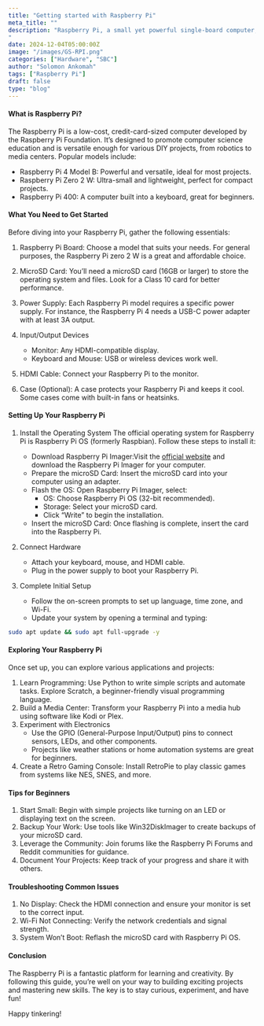 ```yaml
---
title: "Getting started with Raspberry Pi"
meta_title: ""
description: "Raspberry Pi, a small yet powerful single-board computer, has revolutionized the way we approach technology and learning. Whether you're a student, hobbyist, or professional, Raspberry Pi offers endless opportunities for creativity, experimentation, and innovation. If you're new to this platform, this guide will help you get started with confidence.
"
date: 2024-12-04T05:00:00Z
image: "/images/GS-RPI.png"
categories: ["Hardware", "SBC"]
author: "Solomon Ankomah"
tags: ["Raspberry Pi"]
draft: false
type: "blog"
---
```



#### What is Raspberry Pi?

The Raspberry Pi is a low-cost, credit-card-sized computer developed by the Raspberry Pi Foundation. It’s designed to promote computer science education and is versatile enough for various DIY projects, from robotics to media centers.
Popular models include:
  - Raspberry Pi 4 Model B: Powerful and versatile, ideal for most projects.
   - Raspberry Pi Zero 2 W: Ultra-small and lightweight, perfect for compact projects.
   - Raspberry Pi 400: A computer built into a keyboard, great for beginners.

#### What You Need to Get Started

Before diving into your Raspberry Pi, gather the following essentials:

1. Raspberry Pi Board: Choose a model that suits your needs. For general purposes, the Raspberry Pi zero 2 W is a great and affordable choice.

2. MicroSD Card: You’ll need a microSD card (16GB or larger) to store the operating system and files. Look for a Class 10 card for better performance.

3. Power Supply: Each Raspberry Pi model requires a specific power supply. For instance, the Raspberry Pi 4 needs a USB-C power adapter with at least 3A output.

4. Input/Output Devices
   - Monitor: Any HDMI-compatible display.
   - Keyboard and Mouse: USB or wireless devices work well.

5. HDMI Cable: Connect your Raspberry Pi to the monitor.

6. Case (Optional): A case protects your Raspberry Pi and keeps it cool. Some cases come with built-in fans or heatsinks.

#### Setting Up Your Raspberry Pi

1. Install the Operating System
The official operating system for Raspberry Pi is Raspberry Pi OS (formerly Raspbian). Follow these steps to install it:
   - Download Raspberry Pi Imager:Visit the [official website](https://www.raspberrypi.com/software/) and download the Raspberry Pi Imager for your computer.
   - Prepare the microSD Card: Insert the microSD card into your computer using an adapter.
   - Flash the OS: Open Raspberry Pi Imager, select:
      - OS: Choose Raspberry Pi OS (32-bit recommended).
      - Storage: Select your microSD card.
      - Click “Write” to begin the installation.
   - Insert the microSD Card: Once flashing is complete, insert the card into the Raspberry Pi.

2. Connect Hardware
   - Attach your keyboard, mouse, and HDMI cable.
   - Plug in the power supply to boot your Raspberry Pi.

3. Complete Initial Setup
   - Follow the on-screen prompts to set up language, time zone, and Wi-Fi.
   - Update your system by opening a terminal and typing:
```bash
sudo apt update && sudo apt full-upgrade -y
```

#### Exploring Your Raspberry Pi

Once set up, you can explore various applications and projects:
1. Learn Programming: Use Python to write simple scripts and automate tasks. Explore Scratch, a beginner-friendly visual programming language.
2. Build a Media Center: Transform your Raspberry Pi into a media hub using software like Kodi or Plex.
3. Experiment with Electronics
    - Use the GPIO (General-Purpose Input/Output) pins to connect sensors, LEDs, and other components.
    - Projects like weather stations or home automation systems are great for beginners.
4. Create a Retro Gaming Console: Install RetroPie to play classic games from systems like NES, SNES, and more.

#### Tips for Beginners

1. Start Small: Begin with simple projects like turning on an LED or displaying text on the screen.
2. Backup Your Work: Use tools like Win32DiskImager to create backups of your microSD card.
3. Leverage the Community: Join forums like the Raspberry Pi Forums and Reddit communities for guidance.
4. Document Your Projects: Keep track of your progress and share it with others.

#### Troubleshooting Common Issues

1. No Display:  Check the HDMI connection and ensure your monitor is set to the correct input.
2. Wi-Fi Not Connecting: Verify the network credentials and signal strength.
3. System Won’t Boot: Reflash the microSD card with Raspberry Pi OS.

#### Conclusion
The Raspberry Pi is a fantastic platform for learning and creativity. By following this guide, you’re well on your way to building exciting projects and mastering new skills. The key is to stay curious, experiment, and have fun!

Happy tinkering!

